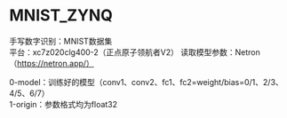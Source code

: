 # MNIST_ZYNQ  
  
手写数字识别：MNIST数据集  
平台：xc7z020clg400-2（正点原子领航者V2）
读取模型参数：Netron（https://netron.app/）  

0-model：训练好的模型（conv1、conv2、fc1、fc2=weight/bias=0/1、2/3、4/5、6/7）  
1-origin：参数格式均为float32
